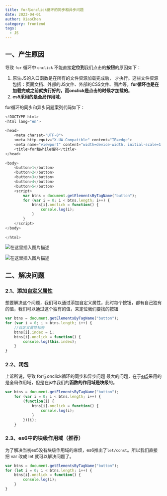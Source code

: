 ```yaml
---
title: for与onclick循环的同步和异步问题
date: 2023-04-01
author: XiaoChen
category: frontend
tags:
  - JS
---
```


## 一、产生原因

导致 `for` 循环中 `onclick` 不能直接**定位到**我们点击的**按钮**的原因如下：

1.  原生JS的入口函数是在所有的文件资源加载完成后， 才执行。这些文件资源包括：页面文档、外部的JS文件、外部的CSS文件、图片等。**for循环也是在加载完成之前就执行好的，而onclick是点击的时候才加载的**。
2.  **es5采用的是全局作用域**。

for循环的同步和异步问题案列代码如下：
```js
<!DOCTYPE html>
<html lang="en">
 
<head>
    <meta charset="UTF-8">
    <meta http-equiv="X-UA-Compatible" content="IE=edge">
    <meta name="viewport" content="width=device-width, initial-scale=1.0">
    <title>for和while循环</title>
</head>
 
<body>
    <button>1</button>
    <button>2</button>
    <button>3</button>
    <button>4</button>
    <button>5</button>
    <script>
        var btns = document.getElementsByTagName("button");
        for (var i = 0; i < btns.length; i++) {
            btns[i].onclick = function() {
                console.log(i);
            }
        }
    </script>
</body>
 
</html>
```

![在这里插入图片描述](https://img-blog.csdnimg.cn/20210424104751517.png?x-oss-process=image/watermark,type_ZmFuZ3poZW5naGVpdGk,shadow_10,text_aHR0cHM6Ly9ibG9nLmNzZG4ubmV0L3FxXzQzNzc1NzIx,size_16,color_FFFFFF,t_70#pic_center)

![在这里插入图片描述](https://img-blog.csdnimg.cn/2021022008571591.png?x-oss-process=image/watermark,type_ZmFuZ3poZW5naGVpdGk,shadow_10,text_aHR0cHM6Ly9ibG9nLmNzZG4ubmV0L3FxXzQzNzc1NzIx,size_16,color_FFFFFF,t_70#pic_center)

## 二、解决问题

### 2.1、添加[自定义属性](https://so.csdn.net/so/search?q=%E8%87%AA%E5%AE%9A%E4%B9%89%E5%B1%9E%E6%80%A7&spm=1001.2101.3001.7020)

想要解决这个问题，我们可以通过添加自定义属性，此时每个按钮，都有自己独有的值，我们可以通过这个独有的值，来定位我们要找的按钮

```js
var btns = document.getElementsByTagName("button");
for (var i = 0; i < btns.length; i++) {
    //自定义属性标签
    btns[i].index = i;
    btns[i].onclick = function() {
        console.log(this.index);
    }
}
```

### 2.2、闭包

上诉所说，导致 for与onclick循环的同步和异步问题 最大的问题，在于[es5](https://so.csdn.net/so/search?q=es5&spm=1001.2101.3001.7020)采用的是全局作用域，但是在js中我们的**函数的作用域是块级**的。

```js
var btns = document.getElementsByTagName("button");
    for (var i = 0; i < btns.length; i++) {
        (function(i) {
            btns[i].onclick = function() {
                console.log(i);
            }
        })(i);
    }
```

### 2.3、es6中的块级作用域（推荐）

为了解决当初es5没有块级作用域的麻烦，es6推出了`let/const`。所以我们直接把 var 改成 let 就可以解决问题了。
```js
var btns = document.getElementsByTagName("button");
for (let i = 0; i < btns.length; i++) {
    btns[i].onclick = function() {
        console.log(i);
    }
}
```
